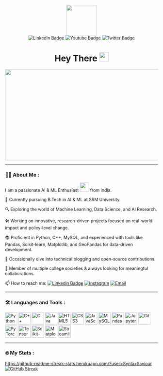 <div id="header" align="center">
  <img src="https://media2.giphy.com/media/v1.Y2lkPTc5MGI3NjExbjF0bmpjOGZ2NjFlMzZlcWQ1ejVkNWtnb2d4YnRqNzhjbnZxcWRuOCZlcD12MV9pbnRlcm5hbF9naWZfYnlfaWQmY3Q9Zw/78XCFBGOlS6keY1Bil/giphy.gif" width="100"/>
</div>


<div id="badges" align="center" >
  <a href="your-linkedin-URL">
    <img src="https://img.shields.io/badge/LinkedIn-blue?style=for-the-badge&logo=linkedin&logoColor=white" alt="LinkedIn Badge"/>
  </a>
  <a href="your-youtube-URL">
    <img src="https://img.shields.io/badge/YouTube-red?style=for-the-badge&logo=youtube&logoColor=white" alt="Youtube Badge"/>
  </a>
  <a href="your-twitter-URL">
    <img src="https://img.shields.io/badge/Twitter-blue?style=for-the-badge&logo=twitter&logoColor=white" alt="Twitter Badge"/>
  </a>
</div>


<h1 align="center">
  Hey There 
  <img src="https://media.giphy.com/media/hvRJCLFzcasrR4ia7z/giphy.gif" width="30px"/>
</h1>


<div align="center">
  <img src="https://media1.giphy.com/media/v1.Y2lkPTc5MGI3NjExNmVoZWtxcmlkNXNnM3RqaHZiMHlvamxjMmp0aG5mem9sYms0MjJ0ZSZlcD12MV9pbnRlcm5hbF9naWZfYnlfaWQmY3Q9Zw/H03PuVdwREB21ANkLX/giphy.gif" width="600" height="300"/>
</div>


---

### :woman_technologist: About Me :
I am a passionate AI & ML Enthusiast <img src="https://media.giphy.com/media/WUlplcMpOCEmTGBtBW/giphy.gif" width="30"> from India.

🧠 Currently pursuing B.Tech in AI & ML at SRM University.

🔍 Exploring the world of Machine Learning, Data Science, and AI Research.

🛠️ Working on innovative, research-driven projects focused on real-world impact and policy-level change.

📚 Proficient in Python, C++, MySQL, and experienced with tools like Pandas, Scikit-learn, Matplotlib, and GeoPandas for data-driven development.

📝 Occasionally dive into technical blogging and open-source contributions.

🎯 Member of multiple college societies & always looking for meaningful collaborations.

📫 How to reach me: [![Linkedin Badge](https://img.shields.io/badge/-LinkedIN-blue?style=flat&logo=Linkedin&logoColor=white)](https://www.linkedin.com/in/farjan-alam-926b22218/) [![Instagram](https://img.shields.io/badge/Instagram-%23E4405F.svg?style=flat&logo=instagram&logoColor=white)](https://www.instagram.com/alamfarzann/) [![Email](https://img.shields.io/badge/Email-D14836?style=flat&logo=gmail&logoColor=white)](mailto:farjanlam16@gmail.com)

---

### :hammer_and_wrench: Languages and Tools :

<div>
  <!-- Python -->
  <img src="https://cdn.jsdelivr.net/gh/devicons/devicon/icons/python/python-original.svg" title="Python" alt="Python" width="40" height="40"/>

  <!-- C++ -->
  <img src="https://cdn.jsdelivr.net/gh/devicons/devicon/icons/cplusplus/cplusplus-original.svg" title="C++" alt="C++" width="40" height="40"/>

  <!-- C -->
  <img src="https://cdn.jsdelivr.net/gh/devicons/devicon/icons/c/c-original.svg" title="C" alt="C" width="40" height="40"/>

  <!-- Java -->
  <img src="https://cdn.jsdelivr.net/gh/devicons/devicon/icons/java/java-original.svg" title="Java" alt="Java" width="40" height="40"/>

  <!-- HTML -->
  <img src="https://cdn.jsdelivr.net/gh/devicons/devicon/icons/html5/html5-original.svg" title="HTML5" alt="HTML5" width="40" height="40"/>

  <!-- CSS -->
  <img src="https://cdn.jsdelivr.net/gh/devicons/devicon/icons/css3/css3-original.svg" title="CSS3" alt="CSS3" width="40" height="40"/>

  <!-- JavaScript -->
  <img src="https://cdn.jsdelivr.net/gh/devicons/devicon/icons/javascript/javascript-original.svg" title="JavaScript" alt="JavaScript" width="40" height="40"/>

  <!-- MySQL -->
  <img src="https://cdn.jsdelivr.net/gh/devicons/devicon/icons/mysql/mysql-original-wordmark.svg" title="MySQL" alt="MySQL" width="40" height="40"/>

  <!-- Pandas -->
  <img src="https://raw.githubusercontent.com/simple-icons/simple-icons/develop/icons/pandas.svg" title="Pandas" alt="Pandas" width="40" height="40"/>

   <!-- Jupyter -->
  <img src="https://cdn.jsdelivr.net/gh/devicons/devicon/icons/jupyter/jupyter-original-wordmark.svg" title="Jupyter" alt="Jupyter" width="40" height="40"/>

  <!-- Git -->
  <img src="https://cdn.jsdelivr.net/gh/devicons/devicon/icons/git/git-original-wordmark.svg" title="Git" alt="Git" width="40" height="40"/>

  <!-- PyTorch -->
  <img src="https://cdn.jsdelivr.net/gh/devicons/devicon/icons/pytorch/pytorch-original.svg" title="PyTorch" alt="PyTorch" width="40" height="40"/>

  <!-- TensorFlow -->
  <img src="https://cdn.jsdelivr.net/gh/devicons/devicon/icons/tensorflow/tensorflow-original.svg" title="TensorFlow" alt="TensorFlow" width="40" height="40"/>

  <!-- Scikit-learn -->
  <img src="https://upload.wikimedia.org/wikipedia/commons/0/05/Scikit_learn_logo_small.svg" title="Scikit-learn" alt="Scikit-learn" width="40" height="40"/>

  <!-- Matplotlib -->
  <img src="https://matplotlib.org/_static/images/logo2.svg" title="Matplotlib" alt="Matplotlib" width="40" height="40"/>

  <!-- Streamlit -->
  <img src="https://streamlit.io/images/brand/streamlit-logo-primary-colormark-darktext.svg" title="Streamlit" alt="Streamlit" width="40" height="40"/>
  
</div>


---

### :fire: My Stats :
https://github-readme-streak-stats.herokuapp.com/?user=SyntaxSaviour
[![GitHub Streak](http://github-readme-streak-stats.herokuapp.com?user=SyntaxSaviour&theme=dark&background=000000)](https://git.io/streak-stats)





















